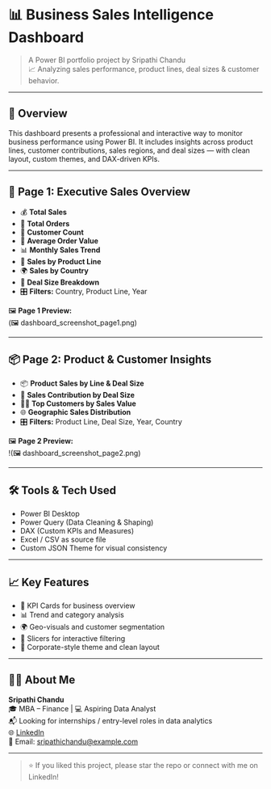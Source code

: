 # 📊 Business Sales Intelligence Dashboard

> A Power BI portfolio project by Sripathi Chandu  
> 📈 Analyzing sales performance, product lines, deal sizes & customer behavior.

---

## 🧾 Overview

This dashboard presents a professional and interactive way to monitor business performance using Power BI. It includes insights across product lines, customer contributions, sales regions, and deal sizes — with clean layout, custom themes, and DAX-driven KPIs.

---

## 💼 Page 1: Executive Sales Overview

- 💰 **Total Sales**  
- 🛒 **Total Orders**  
- 🧍 **Customer Count**  
- 🧾 **Average Order Value**  
- 📊 **Monthly Sales Trend**  
- 🚗 **Sales by Product Line**  
- 🌍 **Sales by Country**  
- 🍩 **Deal Size Breakdown**  
- 🎛️ **Filters:** Country, Product Line, Year

🖼️ **Page 1 Preview:**  
(🖼️ dashboard_screenshot_page1.png)

---

## 📦 Page 2: Product & Customer Insights

- 📦 **Product Sales by Line & Deal Size**  
- 🧩 **Sales Contribution by Deal Size**  
- 🧑‍💼 **Top Customers by Sales Value**  
- 🌐 **Geographic Sales Distribution**  
- 🎛️ **Filters:** Product Line, Deal Size, Year, Country

🖼️ **Page 2 Preview:**  
!(🖼️ dashboard_screenshot_page2.png)

---

## 🛠️ Tools & Tech Used

- Power BI Desktop  
- Power Query (Data Cleaning & Shaping)  
- DAX (Custom KPIs and Measures)  
- Excel / CSV as source file  
- Custom JSON Theme for visual consistency

---

## 📈 Key Features

- 🎯 KPI Cards for business overview
- 📊 Trend and category analysis
- 🌍 Geo-visuals and customer segmentation
- 📁 Slicers for interactive filtering
- 💼 Corporate-style theme and clean layout

---

## 👨‍💼 About Me

**Sripathi Chandu**  
🎓 MBA – Finance | 💻 Aspiring Data Analyst  
📬 Looking for internships / entry-level roles in data analytics  
🌐 [LinkedIn](https://www.linkedin.com/in/YOUR_PROFILE) <!-- Replace this -->  
📧 Email: sripathichandu@example.com <!-- Optional -->

---

> ⭐ If you liked this project, please star the repo or connect with me on LinkedIn!
